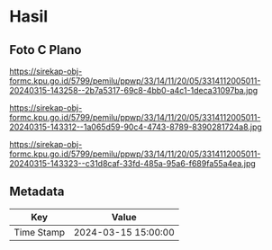 # Hasil

## Foto C Plano

https://sirekap-obj-formc.kpu.go.id/5799/pemilu/ppwp/33/14/11/20/05/3314112005011-20240315-143258--2b7a5317-69c8-4bb0-a4c1-1deca31097ba.jpg

https://sirekap-obj-formc.kpu.go.id/5799/pemilu/ppwp/33/14/11/20/05/3314112005011-20240315-143312--1a065d59-90c4-4743-8789-8390281724a8.jpg

https://sirekap-obj-formc.kpu.go.id/5799/pemilu/ppwp/33/14/11/20/05/3314112005011-20240315-143323--c31d8caf-33fd-485a-95a6-f689fa55a4ea.jpg


## Metadata

| Key        | Value               |
| ---------- | ------------------- |
| Time Stamp | 2024-03-15 15:00:00 |



